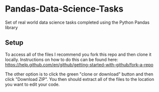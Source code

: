 # Pandas-Data-Science-Tasks
Set of real world data science tasks completed using the Python Pandas library

## Setup

To access all of the files I recommend you fork this repo and then clone it locally. Instructions on how to do this can be found here: https://help.github.com/en/github/getting-started-with-github/fork-a-repo

The other option is to click the green "clone or download" button and then click "Download ZIP". You then should extract all of the files to the location you want to edit your code.
